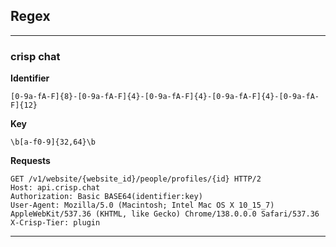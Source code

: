 ## Regex
---
### crisp chat
**Identifier**
```regex
[0-9a-fA-F]{8}-[0-9a-fA-F]{4}-[0-9a-fA-F]{4}-[0-9a-fA-F]{4}-[0-9a-fA-F]{12}
```
**Key**
```regex
\b[a-f0-9]{32,64}\b
```

**Requests**
```
GET /v1/website/{website_id}/people/profiles/{id} HTTP/2
Host: api.crisp.chat
Authorization: Basic BASE64(identifier:key)
User-Agent: Mozilla/5.0 (Macintosh; Intel Mac OS X 10_15_7) AppleWebKit/537.36 (KHTML, like Gecko) Chrome/138.0.0.0 Safari/537.36
X-Crisp-Tier: plugin
```
---
